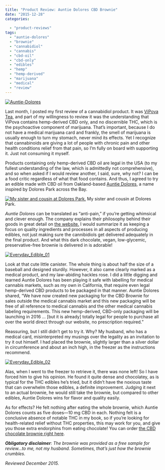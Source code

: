 ```yaml
---
title: "Product Review: Auntie Dolores CBD Brownie"
date: "2015-12-28"
categories:
  
  - "product-reviews"
tags:
  - "auntie-dolores"
  - "brownie"
  - "cannabidiol"
  - "cannabis"
  - "cbd-oil"
  - "cbd-only"
  - "edibles"
  - "hemp"
  - "hemp-derived"
  - "marijuana"
  - "medical"
  - "review"
---
```


[![Auntie-Dolores](http://s3.amazonaws.com/thegourmez-wpmedia/2015/12/Auntie-Dolores.png)](http://s3.amazonaws.com/thegourmez-wpmedia/2015/12/Auntie-Dolores.png)

Last month, I posted my first review of a cannabidiol product. It was [ViPova Tea,](http://thegourmez.com/2015/10/20/vipova-cannabidiol-tea/) and part of my willingness to review it was the understanding that ViPova contains hemp-derived CBD only, and no discernible THC, which is the psychoactive component of marijuana. That’s important, because I do not have a medical marijuana card and frankly, the smell of marijuana is usually enough to turn my stomach, never mind its effects. Yet I recognize that cannabinoids are giving a lot of people with chronic pain and other health conditions relief from that pain, so I’m fully on board with supporting it. Just not consuming it myself.

Products containing only hemp-derived CBD oil are legal in the USA (to my fullest understanding of the law, which is admittedly not comprehensive), and so when asked if I would review another, I said, sure, why not? I can be a food critic regardless of what that food contains. And thus, I agreed to try an edible made with CBD oil from Oakland-based [Auntie Dolores](http://auntiedolores.com/about-2/), a name inspired by Dolores Park across the Bay.




<div class="caption">

[![My sister and cousin at Dolores Park.](http://s3.amazonaws.com/thegourmez-wpmedia/2015/12/dolores-park-500x333.jpg)](http://s3.amazonaws.com/thegourmez-wpmedia/2015/12/dolores-park.jpg) My sister and cousin at Dolores Park.</div>


_Auntie Dolores_ can be translated as “anti-pain,” if you’re getting whimsical and clever enough. The company explains their philosophy behind their goods in great detail on [the website.](http://auntiedolores.com/about-2/) I would summarize it as keeping a focus on quality ingredients and processes in all aspects of producing edibles, not just making sure the cannibidiols get delivered adequately in the final product. And what this dark chocolate, vegan, low-glycemic, preservative-free brownie is delivered in is adorable!

[![Everyday_Edible_01](http://s3.amazonaws.com/thegourmez-wpmedia/2015/12/Everyday_Edible_01-500x334.jpg)](http://s3.amazonaws.com/thegourmez-wpmedia/2015/12/Everyday_Edible_01.jpg)

Look at that cute little canister. The whole thing is about half the size of a baseball and designed sturdily. However, it also came clearly marked as a medical product, and my law-abiding hackles rose. I did a little digging and learned Auntie Dolores has been playing it safe with labelling for medical cannabis markets, such as my own in California, that require even legal hemp-derived CBD products to be packaged in that manner. Auntie Dolores shared, “We have now created new packaging for the CBD Brownie for sales outside the medical cannabis market and this new packaging will be free of all reference to medical cannabis and the other medical cannabis labeling requirements. This new hemp-derived, CBD-only packaging will be launching in 2016 … \[but it is already\] totally legal for people to purchase all over the world direct through our website, no prescription required.”

Reassuring, but I still didn’t get to try it. Why? My husband, who has a medical card, misinterpreted my musings over the legality as an invitation to try it out himself. I had placed the brownie, slightly larger than a silver dollar in circumference and about an inch high, in the freezer as the instructions recommend.

[![Everyday_Edible_02](http://s3.amazonaws.com/thegourmez-wpmedia/2015/12/Everyday_Edible_02-448x500.jpg)](http://s3.amazonaws.com/thegourmez-wpmedia/2015/12/Everyday_Edible_02.jpg)

Alas, when I went to the freezer to retrieve it, there was none left! So I have forced him to give his opinion. He found it quite dense and chocolatey, as is typical for the THC edibles he’s tried, but it didn’t have the noxious taste that can overwhelm those edibles, a definite improvement. Judging it next to an actual brownie, he would still take the brownie, but compared to other edibles, Auntie Dolores wins for flavor and quality easily.

As for effects? He felt nothing after eating the whole brownie, which Auntie Dolores counts as five doses—10 mg CBD in each. Nothing felt is a conclusive absence of notable THC in my book, so if you’re looking for health-related relief without THC properties, this may work for you, and give you those extra endorphins from eating chocolate! You can order [the CBD chocolate brownie right here](http://auntiedolores.com/ad_products/cbd-chocolate-brownie-2/).

**_Obligatory disclaimer_**_: The brownie was provided as a free sample for review…to me, not my husband. Sometimes, that’s just how the brownie crumbles._

_Reviewed December 2015._
